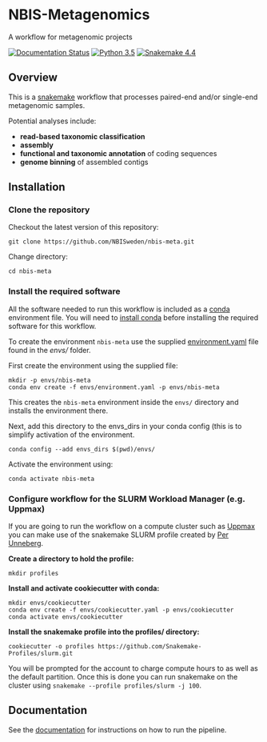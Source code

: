 # NBIS-Metagenomics
A workflow for metagenomic projects

[![Documentation Status](https://readthedocs.org/projects/nbis-metagenomic-workflow/badge/?version=latest)](http://nbis-metagenomic-workflow.readthedocs.io/en/latest/?badge=latest)
[![Python 3.5](https://img.shields.io/badge/python-3.5-blue.svg)](https://www.python.org/downloads/release/python-350/)
[![Snakemake 4.4](https://img.shields.io/badge/snakemake-%E2%89%A54.4.0-brightgreen.svg?style=flat-square)](https://img.shields.io/badge/snakemake-%E2%89%A54.4.0-brightgreen.svg?style=flat-square)

## Overview
This is a [snakemake](http://snakemake.readthedocs.io/en/stable/) workflow that processes paired-end and/or single-end metagenomic samples.

Potential analyses include:

- **read-based taxonomic classification**
- **assembly**
- **functional and taxonomic annotation** of coding sequences
- **genome binning** of assembled contigs

## Installation

### Clone the repository
Checkout the latest version of this repository:

```
git clone https://github.com/NBISweden/nbis-meta.git
```

Change directory:

```
cd nbis-meta
```

### Install the required software
All the software needed to run this workflow is included as a
[conda](http://anaconda.org) environment file. You will need to
[install conda](https://conda.io/docs/user-guide/install/index.html)
before installing the required software for this workflow.

To create the environment `nbis-meta` use the supplied
[environment.yaml](envs/environment.yaml) file found in the *envs/*
folder.

First create the environment using the supplied file:

```
mkdir -p envs/nbis-meta
conda env create -f envs/environment.yaml -p envs/nbis-meta
```

This creates the `nbis-meta` environment inside the `envs/` directory and
installs the environment there.

Next, add this directory to the envs_dirs in your conda config (this is to 
simplify activation of the environment.

```
conda config --add envs_dirs $(pwd)/envs/
```

Activate the environment using:

```
conda activate nbis-meta
```

### Configure workflow for the SLURM Workload Manager (e.g. Uppmax)
If you are going to run the workflow on a compute cluster such as
[Uppmax](https://uppmax.uu.se/) you can make use of the snakemake SLURM
profile created by [Per Unneberg](https://github.com/percyfal).

**Create a directory to hold the profile:**

```
mkdir profiles
```

**Install and activate cookiecutter with conda:**

```
mkdir envs/cookiecutter
conda env create -f envs/cookiecutter.yaml -p envs/cookiecutter
conda activate envs/cookiecutter
```

**Install the snakemake profile into the profiles/ directory:**

```
cookiecutter -o profiles https://github.com/Snakemake-Profiles/slurm.git
```

You will be prompted for the account to charge compute hours to as well
as the default partition. Once this is done you can run snakemake on
the cluster using `snakemake --profile profiles/slurm -j 100`.

## Documentation
See the [documentation](http://nbis-metagenomic-workflow.readthedocs.io/en/latest/index.html) for instructions on how to run the pipeline.
